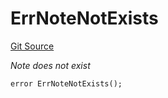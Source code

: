 # ErrNoteNotExists
[Git Source](https://github.com/Crossbell-Box/Crossbell-Contracts/blob/eafad9b7237b4175827150168fbfde105ec8c367/contracts/libraries/Error.sol)

*Note does not exist*


```solidity
error ErrNoteNotExists();
```

